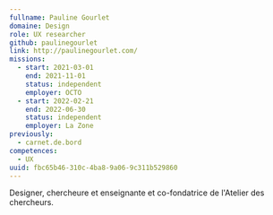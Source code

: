 ```yaml
---
fullname: Pauline Gourlet
domaine: Design
role: UX researcher
github: paulinegourlet
link: http://paulinegourlet.com/
missions:
  - start: 2021-03-01
    end: 2021-11-01
    status: independent
    employer: OCTO
  - start: 2022-02-21
    end: 2022-06-30
    status: independent
    employer: La Zone
previously:
  - carnet.de.bord
competences:
  - UX
uuid: fbc65b46-310c-4ba8-9a06-9c311b529860
---
```

Designer, chercheure et enseignante et co-fondatrice de l'Atelier des chercheurs.